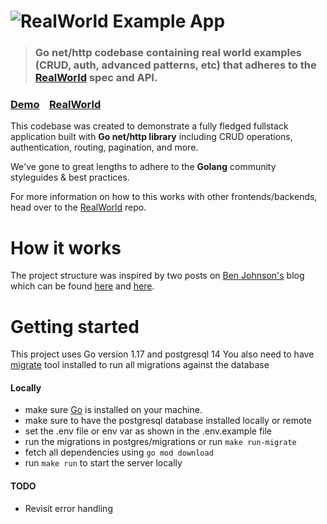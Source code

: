 # ![RealWorld Example App](logo.png)

> ### Go net/http codebase containing real world examples (CRUD, auth, advanced patterns, etc) that adheres to the [RealWorld](https://github.com/gothinkster/realworld) spec and API.


### [Demo](https://demo.realworld.io/)&nbsp;&nbsp;&nbsp;&nbsp;[RealWorld](https://github.com/gothinkster/realworld)


This codebase was created to demonstrate a fully fledged fullstack application built with **Go net/http library** including CRUD operations, authentication, routing, pagination, and more.

We've gone to great lengths to adhere to the **Golang** community styleguides & best practices.

For more information on how to this works with other frontends/backends, head over to the [RealWorld](https://github.com/gothinkster/realworld) repo.


# How it works

The project structure was inspired by two posts on [Ben Johnson's](https://twitter.com/benbjohnson) blog which can be found [here](https://www.gobeyond.dev/packages-as-layers/) and [here](https://www.gobeyond.dev/standard-package-layout/).

# Getting started
This project uses Go version 1.17 and postgresql 14
You also need to have [migrate](https://github.com/golang-migrate/migrate) tool installed to run all migrations against the database
#### Locally
- make sure [Go](https://golang.org/dl) is installed on your machine.
- make sure to have the postgresql database installed locally or remote
- set the .env file or env var as shown in the .env.example file
- run the migrations in postgres/migrations or run `make run-migrate`
- fetch all dependencies using `go mod download`
- run `make run` to start the server locally
 

#### TODO
- Revisit error handling